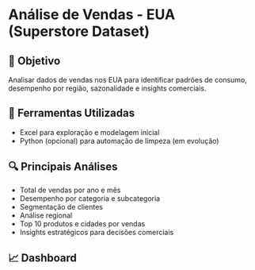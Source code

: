 # Análise de Vendas - EUA (Superstore Dataset)

## 📌 Objetivo
Analisar dados de vendas nos EUA para identificar padrões de consumo, desempenho por região, sazonalidade e insights comerciais.

## 🧰 Ferramentas Utilizadas
- Excel para exploração e modelagem inicial
- Python (opcional) para automação de limpeza (em evolução)

## 🔍 Principais Análises
- Total de vendas por ano e mês
- Desempenho por categoria e subcategoria
- Segmentação de clientes
- Análise regional
- Top 10 produtos e cidades por vendas
- Insights estratégicos para decisões comerciais
## 📈 Dashboard
